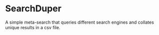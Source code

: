 # SearchDuper
A simple meta-search that queries different search engines and collates unique results in a csv file.

